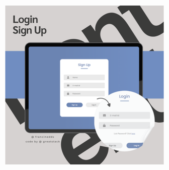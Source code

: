 ![Texto alternativo](https://github.com/francinedds/login-signup/blob/main/login-signup/src/Components/Assets/mockup-login-signup.png)

